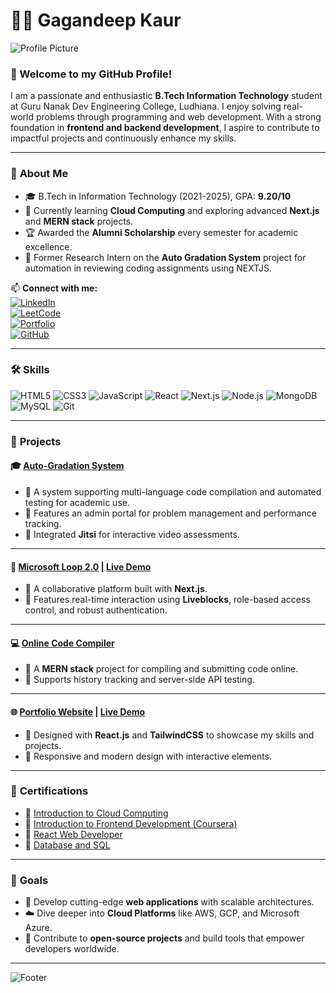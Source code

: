 # 👩‍💻 Gagandeep Kaur

![Profile Picture](https://octodex.github.com/images/femalecodertocat.png)


### 👋 Welcome to my GitHub Profile!

I am a passionate and enthusiastic **B.Tech Information Technology** student at Guru Nanak Dev Engineering College, Ludhiana. I enjoy solving real-world problems through programming and web development. With a strong foundation in **frontend and backend development**, I aspire to contribute to impactful projects and continuously enhance my skills.

---

### 🌟 **About Me**

- 🎓 B.Tech in Information Technology (2021-2025), GPA: **9.20/10**  
- 🌱 Currently learning **Cloud Computing** and exploring advanced **Next.js** and **MERN stack** projects.  
- 🏆 Awarded the **Alumni Scholarship** every semester for academic excellence.  
- 💼 Former Research Intern on the **Auto Gradation System** project for automation in reviewing coding assignments using NEXTJS.  

📫 **Connect with me:**  
[![LinkedIn](https://img.shields.io/badge/-LinkedIn-blue?style=flat-square&logo=Linkedin&logoColor=white)](https://www.linkedin.com/in/gagank9)  
[![LeetCode](https://img.shields.io/badge/-LeetCode-orange?style=flat-square&logo=LeetCode&logoColor=white)](https://leetcode.com/Gagank9)  
[![Portfolio](https://img.shields.io/badge/-Portfolio-green?style=flat-square)](https://portfolio-five-beta-20.vercel.app/)  
[![GitHub](https://img.shields.io/badge/-GitHub-gray?style=flat-square&logo=GitHub&logoColor=white)](https://github.com/Gagan-9)

---

### 🛠️ **Skills**

![HTML5](https://img.shields.io/badge/-HTML5-E34F26?style=flat-square&logo=html5&logoColor=white)
![CSS3](https://img.shields.io/badge/-CSS3-1572B6?style=flat-square&logo=css3&logoColor=white)
![JavaScript](https://img.shields.io/badge/-JavaScript-F7DF1E?style=flat-square&logo=javascript&logoColor=black)
![React](https://img.shields.io/badge/-React-61DAFB?style=flat-square&logo=react&logoColor=black)
![Next.js](https://img.shields.io/badge/-Next.js-000000?style=flat-square&logo=nextdotjs&logoColor=white)
![Node.js](https://img.shields.io/badge/-Node.js-339933?style=flat-square&logo=nodedotjs&logoColor=white)
![MongoDB](https://img.shields.io/badge/-MongoDB-47A248?style=flat-square&logo=mongodb&logoColor=white)
![MySQL](https://img.shields.io/badge/-MySQL-4479A1?style=flat-square&logo=mysql&logoColor=white)
![Git](https://img.shields.io/badge/-Git-F05032?style=flat-square&logo=git&logoColor=white)

---

### 🚀 **Projects**

#### 🎓 [Auto-Gradation System](https://github.com/Gagan-9/Auto-gradation-system.git)
- 🔹 A system supporting multi-language code compilation and automated testing for academic use.
- 🔹 Features an admin portal for problem management and performance tracking.
- 🔹 Integrated **Jitsi** for interactive video assessments.  

---

#### 🌟 [Microsoft Loop 2.0](https://github.com/Gagan-9/microsoft-loop.git) | [Live Demo](https://microsoft-loop-five.vercel.app/)
- 🔹 A collaborative platform built with **Next.js**.
- 🔹 Features real-time interaction using **Liveblocks**, role-based access control, and robust authentication.

---

#### 💻 [Online Code Compiler](https://github.com/Gagan-9/Online-Code-Compiler.git)
- 🔹 A **MERN stack** project for compiling and submitting code online.
- 🔹 Supports history tracking and server-side API testing.

---

#### 🌐 [Portfolio Website](https://github.com/Gagan-9/portfolio.git) | [Live Demo](https://portfolio-five-beta-20.vercel.app/)
- 🔹 Designed with **React.js** and **TailwindCSS** to showcase my skills and projects.
- 🔹 Responsive and modern design with interactive elements.

---

### 📜 **Certifications**

- 📜 [Introduction to Cloud Computing](https://drive.google.com/file/d/1w2-8KN7Q2kEQ2GWZ4dIST3e0VoTWKeB1/view?usp=sharing)  
- 📜 [Introduction to Frontend Development (Coursera)](https://www.coursera.org/account/accomplishments/certificate/I2VUVFJDJBA6)  
- 📜 [React Web Developer](https://verify.onwingspan.com)  
- 📜 [Database and SQL](https://verify.onwingspan.com)  

---

### 🎯 **Goals**

- 🚀 Develop cutting-edge **web applications** with scalable architectures.  
- ☁️ Dive deeper into **Cloud Platforms** like AWS, GCP, and Microsoft Azure.  
- 🤝 Contribute to **open-source projects** and build tools that empower developers worldwide.

---

![Footer](https://user-images.githubusercontent.com/76843242/123456789-4567aa80-d5f7-11eb-8d79-7c4287c1d5ff.png)
